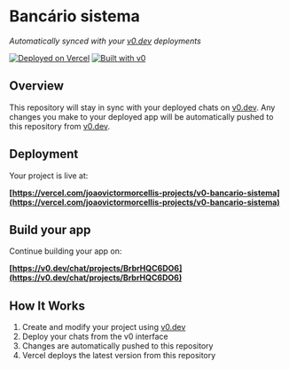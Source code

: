 # Bancário sistema

*Automatically synced with your [v0.dev](https://v0.dev) deployments*

[![Deployed on Vercel](https://img.shields.io/badge/Deployed%20on-Vercel-black?style=for-the-badge&logo=vercel)](https://vercel.com/joaovictormorcellis-projects/v0-bancario-sistema)
[![Built with v0](https://img.shields.io/badge/Built%20with-v0.dev-black?style=for-the-badge)](https://v0.dev/chat/projects/BrbrHQC6DO6)

## Overview

This repository will stay in sync with your deployed chats on [v0.dev](https://v0.dev).
Any changes you make to your deployed app will be automatically pushed to this repository from [v0.dev](https://v0.dev).

## Deployment

Your project is live at:

**[https://vercel.com/joaovictormorcellis-projects/v0-bancario-sistema](https://vercel.com/joaovictormorcellis-projects/v0-bancario-sistema)**

## Build your app

Continue building your app on:

**[https://v0.dev/chat/projects/BrbrHQC6DO6](https://v0.dev/chat/projects/BrbrHQC6DO6)**

## How It Works

1. Create and modify your project using [v0.dev](https://v0.dev)
2. Deploy your chats from the v0 interface
3. Changes are automatically pushed to this repository
4. Vercel deploys the latest version from this repository
